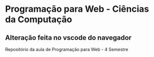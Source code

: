 # Programação para Web - Ciências da Computação

## Alteração feita no vscode do navegador 

Repositório da aula de Programação para Web - 4 Semestre
